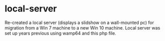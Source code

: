 # local-server
Re-created a local server (displays a slidshow on a wall-mounted pc) for migration from a Win 7 machine to a new Win 10 machine.
Local server was set up years previous using wamp64 and this php file.
